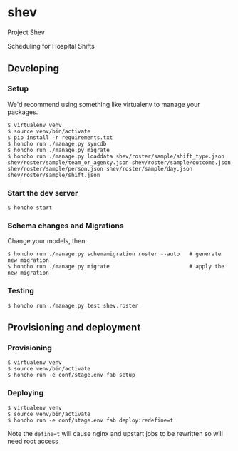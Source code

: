 shev
====

Project Shev

Scheduling for Hospital Shifts


## Developing

### Setup

We'd recommend using something like virtualenv to manage your packages.

    $ virtualenv venv
    $ source venv/bin/activate
    $ pip install -r requirements.txt
    $ honcho run ./manage.py syncdb
    $ honcho run ./manage.py migrate
    $ honcho run ./manage.py loaddata shev/roster/sample/shift_type.json shev/roster/sample/team_or_agency.json shev/roster/sample/outcome.json shev/roster/sample/person.json shev/roster/sample/day.json shev/roster/sample/shift.json

### Start the dev server

    $ honcho start

### Schema changes and Migrations

Change your models, then:

    $ honcho run ./manage.py schemamigration roster --auto   # generate new migration
    $ honcho run ./manage.py migrate                         # apply the new migration

### Testing

    $ honcho run ./manage.py test shev.roster


## Provisioning and deployment

### Provisioning

    $ virtualenv venv
    $ source venv/bin/activate
    $ honcho run -e conf/stage.env fab setup

### Deploying

    $ virtualenv venv
    $ source venv/bin/activate
    $ honcho run -e conf/stage.env fab deploy:redefine=t

Note the `define=t` will cause nginx and upstart jobs to be rewritten so will need root access
